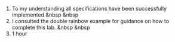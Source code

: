 1. To my understanding all specifications have been successfully implemented &nbsp &nbsp
2. I consulted the double rainbow example for guidance on how to complete this lab. &nbsp &nbsp
3. 1 hour
